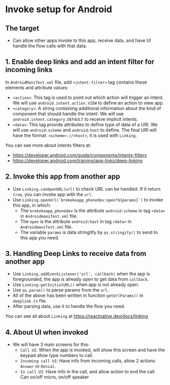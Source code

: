 # Invoke setup for Android

## The target

- Can allow other apps invoke to this app, receive data, and have UI handle the flow calls with that data.

## 1. Enable deep links and add an intent filter for incoming links

In `AndroidManifest.xml` file, add `<intent-filter>` tag contains these elements and attribute values:

- `<action>`: This tag is used to point out which action will trigger an Intent. We will use `android.intent.action.VIEW` to define an action to view app.
- `<category>`: A string containing additional information about the kind of component that should handle the intent. We will use `android.intent.category.DEFAULT` to receive implicit intents.
- `<data>`: This tag provide attributes to define type of data of a URI. We will use `android:scheme` and `android:host` to define. The final URI will have the format: `<scheme>://<host>`, it is used with `Linking`.

You can see more about intents filters at:

- https://developer.android.com/guide/components/intents-filters
- https://developer.android.com/training/app-links/deep-linking

## 2. Invoke this app from another app

- Use `Linking.canOpenURL(url)` to check URL can be handled. If it return `true`, you can invoke app with the `url`.
- Use ``Linking.openUrl(`brekekeapp_phonedev:open?${params}`)`` to invoke this app, in which:
  - The `brekekeapp_phonedev` is the attribute `android:scheme` in tag `<data>` in `Androidmanifest.xml` file.
  - The `open` is the attribute `android:host` in tag `<data>` in `Androidmanifest.xml` file.
  - The variable `params` is data stringtify by `qs.stringify()` to send to this app you need.

## 3. Handling Deep Links to receive data from another app

- Use `Linking.addEventListener('url', callback)` when the app is foregrounded, the app is already open to get data from `callback`.
- Use `Linking.getInitialURL()` when app is not already open.
- Use `qs.parse()` to parse params from the `url`.
- All of the above has been written in function `getUrlParams()` in `deeplink.ts` file.
- After parsing data, use it to handle the flow you need.

You can see all about `Linking` at https://reactnative.dev/docs/linking

## 4. About UI when invoked

- We will have 3 main screens for this:
  - `Call UI`: When the app is invoked, will show this screen and have the keypad allow type numbers to call.
  - `Incoming call UI`: Have info from incoming calls, allow 2 actions `Answer` or `Denial`.
  - `In call UI`: Have info in the call, and allow action to end the call. Can on/off micro, on/off speaker
